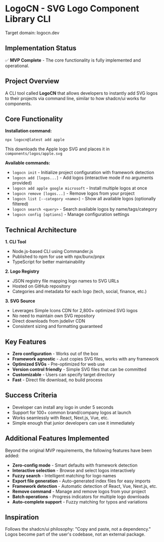 # LogoCN - SVG Logo Component Library CLI

Target domain: logocn.dev

## Implementation Status

✅ **MVP Complete** - The core functionality is fully implemented and operational.

## Project Overview

A CLI tool called **LogoCN** that allows developers to instantly add SVG logos to their projects via command line, similar to how shadcn/ui works for components.

## Core Functionality

**Installation command:**

```
npx logocn@latest add apple
```

This downloads the Apple logo SVG and places it in `components/logos/apple.svg`

**Available commands:**

- `logocn init` - Initialize project configuration with framework detection
- `logocn add [logos...]` - Add logos (interactive mode if no arguments provided)
- `logocn add apple google microsoft` - Install multiple logos at once
- `logocn remove [logos...]` - Remove logos from your project
- `logocn list [--category <name>]` - Show all available logos (optionally filtered)
- `logocn search <query>` - Search available logos by name/tags/category
- `logocn config [options]` - Manage configuration settings

## Technical Architecture

**1. CLI Tool**

- Node.js-based CLI using Commander.js
- Published to npm for use with npx/bunx/pnpx
- TypeScript for better maintainability

**2. Logo Registry**

- JSON registry file mapping logo names to SVG URLs
- Hosted on GitHub repository
- Categories and metadata for each logo (tech, social, finance, etc.)

**3. SVG Source**

- Leverages Simple Icons CDN for 2,800+ optimized SVG logos
- No need to maintain own SVG repository
- Direct downloads from jsdelivr CDN
- Consistent sizing and formatting guaranteed

## Key Features

- **Zero configuration** - Works out of the box
- **Framework agnostic** - Just copies SVG files, works with any framework
- **Optimized SVGs** - Pre-optimized for web use
- **Version control friendly** - Simple SVG files that can be committed
- **Customizable** - Users can specify target directory
- **Fast** - Direct file download, no build process

## Success Criteria

- Developer can install any logo in under 5 seconds
- Support for 100+ common brand/company logos at launch
- Works seamlessly with React, Next.js, Vue, etc.
- Simple enough that junior developers can use it immediately

## Additional Features Implemented

Beyond the original MVP requirements, the following features have been added:

- **Zero-config mode** - Smart defaults with framework detection
- **Interactive selection** - Browse and select logos interactively
- **Fuzzy search** - Intelligent matching for logo names
- **Export file generation** - Auto-generated index files for easy imports
- **Framework detection** - Automatic detection of React, Vue, Next.js, etc.
- **Remove command** - Manage and remove logos from your project
- **Batch operations** - Progress indicators for multiple logo downloads
- **Auto-complete support** - Fuzzy matching for typos and variations

## Inspiration

Follows the shadcn/ui philosophy: "Copy and paste, not a dependency." Logos become part of the user's codebase, not an external package.